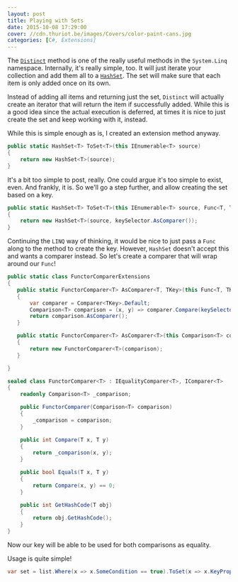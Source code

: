 ```yaml
---
layout: post
title: Playing with Sets
date: 2015-10-08 17:29:00
cover: //cdn.thuriot.be/images/Covers/color-paint-cans.jpg
categories: [C#, Extensions]
---
```


The [`Distinct`](https://msdn.microsoft.com/en-us/library/vstudio/bb348436.aspx) method is one of the really useful methods in the `System.Linq` namespace. Internally, it's really simple, too. It will just iterate your collection and add them all to a [`HashSet`](https://msdn.microsoft.com/en-us/library/bb359438.aspx). The set will make sure that each item is only added once on its own.

Instead of adding all items and returning just the set, `Distinct` will actually create an iterator that will return the item if successfully added. While this is a good idea since the actual execution is deferred, at times it is nice to just create the set and keep working with it, instead.

While this is simple enough as is, I created an extension method anyway.

```csharp
public static HashSet<T> ToSet<T>(this IEnumerable<T> source)
{
    return new HashSet<T>(source);
}
```

It's a bit too simple to post, really. One could argue it's too simple to exist, even. And frankly, it is. So we'll go a step further, and allow creating the set based on a key.

```csharp
public static HashSet<T> ToSet<T>(this IEnumerable<T> source, Func<T, TKey> keySelector)
{
    return new HashSet<T>(source, keySelector.AsComparer());
}
```

Continuing the `LINQ` way of thinking, it would be nice to just pass a `Func` along to the method to create the key. However, `HashSet` doesn't accept this and wants a comparer instead. So let's create a comparer that will wrap around our `Func`!

```csharp
public static class FunctorComparerExtensions
{
   public static FunctorComparer<T> AsComparer<T, TKey>(this Func<T, TKey> keySelector)
   {
       var comparer = Comparer<TKey>.Default;
       Comparison<T> comparison = (x, y) => comparer.Compare(keySelector(x), keySelector(y));
       return comparison.AsComparer();
   }

   public static FunctorComparer<T> AsComparer<T>(this Comparison<T> comparison)
   {
       return new FunctorComparer<T>(comparison);
   }

}

sealed class FunctorComparer<T> : IEqualityComparer<T>, IComparer<T>
{
    readonly Comparison<T> _comparison;

    public FunctorComparer(Comparison<T> comparison)
    {
        _comparison = comparison;
    }

    public int Compare(T x, T y)
    {
        return _comparison(x, y);
    }

    public bool Equals(T x, T y)
    {
        return Compare(x, y) == 0;
    }

    public int GetHashCode(T obj)
    {
        return obj.GetHashCode();
    }
}
```

Now our key will be able to be used for both comparisons as equality.

Usage is quite simple!

```csharp
var set = list.Where(x => x.SomeCondition == true).ToSet(x => x.KeyProperty);
```
